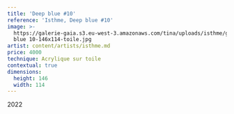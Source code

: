 ```yaml
---
title: 'Deep blue #10'
reference: 'Isthme, Deep blue #10'
image: >-
  https://galerie-gaia.s3.eu-west-3.amazonaws.com/tina/uploads/isthme/galerie-gaia-isthme-deep
  blue 10-146x114-toile.jpg
artist: content/artists/isthme.md
price: 4000
technique: Acrylique sur toile
contextual: true
dimensions:
  height: 146
  width: 114
---
```


2022
